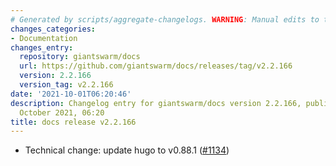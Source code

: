 ```yaml
---
# Generated by scripts/aggregate-changelogs. WARNING: Manual edits to this files will be overwritten.
changes_categories:
- Documentation
changes_entry:
  repository: giantswarm/docs
  url: https://github.com/giantswarm/docs/releases/tag/v2.2.166
  version: 2.2.166
  version_tag: v2.2.166
date: '2021-10-01T06:20:46'
description: Changelog entry for giantswarm/docs version 2.2.166, published on 01
  October 2021, 06:20
title: docs release v2.2.166
---
```


- Technical change: update hugo to v0.88.1 ([#1134](https://github.com/giantswarm/docs/pull/1134))
